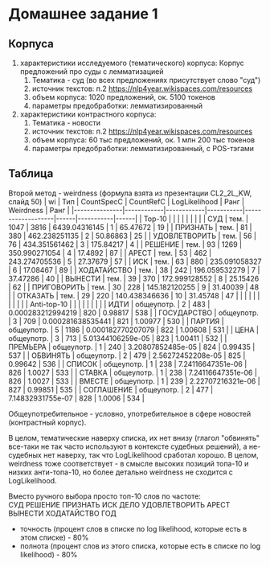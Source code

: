 # Домашнее задание 1
## Корпуса
1. характеристики исследуемого (тематического) корпуса:
Корпус предложений про суды с лемматизацией
	1. Тематика - суд (во всех предложениях присутствует слово "суд")
	2. источник текстов: п.2 https://nlp4year.wikispaces.com/resources
	3. объем корпуса: 1020 предложений, ок. 5100 токенов
	4. параметры предобработки: лемматизированный
2. характеристики контрастного корпуса:
	1. Тематика - новости
	2. источник текстов: п.2 https://nlp4year.wikispaces.com/resources
	3. объем корпуса: 60 тыс предложений, ок. 1 млн 200 тыс токенов
	4. параметры предобработки: лемматизированный, с POS-тэгами

## Таблица
Второй метод - weirdness (формула взята из презентации CL2_2L_KW, слайд 50)
| wi            | Тип        | CountSpecC | CountRefC | LogLikelihood     | Ранг | Weirdness | Ранг |
|---------------|------------|------------|-----------|-------------------|------|-----------|------|
| Top-10        |            |            |           |                   |      |           |      |
| СУД           | тем.       | 1047       | 3816      | 6439.04316145     | 1    | 65.47672  | 19   |
| ПРИЗНАТЬ      | тем.       | 81         | 380       | 462.238251135     | 2    | 50.86863  | 25   |
| УДОВЛЕТВОРИТЬ | тем.       | 56         | 76        | 434.351561462     | 3    | 175.84217 | 4    |
| РЕШЕНИЕ       | тем.       | 93         | 1269      | 350.990271054     | 4    | 17.4892   | 87   |
| АРЕСТ         | тем.       | 53         | 462       | 243.274705536     | 5    | 27.37679  | 57   |
| ИСК           | тем.       | 63         | 880       | 235.091058327     | 6    | 17.08467  | 89   |
| ХОДАТАЙСТВО   | тем.       | 38         | 242       | 196.059532279     | 7    | 37.47286  | 40   |
| ВЫНЕСТИ       | тем.       | 39         | 370       | 172.999128552     | 8    | 25.15426  | 62   |
| ПРИГОВОРИТЬ   | тем.       | 30         | 228       | 145.182120255     | 9    | 31.40039  | 48   |
| ОТКАЗАТЬ      | тем.       | 29         | 220       | 140.438346636     | 10   | 31.45748  | 47   |
|               |            |            |           |                   |      |           |      |
| Anti-top-10   |            |            |           |                   |      |           |      |
| ИДТИ          | общеупотр. | 2          | 483       | 0.000283212994219 | 820  | 0.98817   | 538  |
| ГОСУДАРСТВО   | общеупотр. | 3          | 709       | 0.000281638535441 | 821  | 1.00977   | 530  |
| ПАРТИЯ        | общеупотр. | 5          | 1186      | 0.000182770207079 | 822  | 1.00608   | 531  |
| ЦЕНА          | общеупотр. | 3          | 713       | 5.01344106259e-05 | 823  | 1.00411   | 532  |
| ПРЕМЬЕРА      | общеупотр. | 1          | 240       | 3.20807852485e-05 | 824  | 0.99435   | 537  |
| ОБВИНЯТЬ      | общеупотр. | 2          | 479       | 2.56272452208e-05 | 825  | 0.99642   | 536  |
| СПИСОК        | общеупотр. | 1          | 238       | 7.24116647351e-06 | 826  | 1.0027    | 533  |
| СТАВКА        | общеупотр. | 1          | 238       | 7.24116647351e-06 | 826  | 1.0027    | 533  |
| ВМЕСТЕ        | общеупотр. | 1          | 239       | 2.22707216321e-06 | 827  | 0.99851   | 535  |
| СОГЛАШЕНИЕ    | общеупотр. | 2          | 477       | 7.14832931755e-07 | 828  | 1.0006    | 534  |

Общеупотребительное - условно, употребительное в сфере новостей (контрастный корпус).

В целом, тематические наверху списка, их нет внизу (глагол "обвинять" все-таки не так часто используют в контексте судебных решений), а не-судебных нет наверху, так что LogLikelihood сработал хорошо. В целом, weirdness тоже соответствует - в смысле высоких позиций топа-10 и низких анти-топа-10, но более детально weirdness не сходится с LogLikelihood.

Вместо ручного выбора просто топ-10 слов по частоте: <br>
СУД РЕШЕНИЕ ПРИЗНАТЬ ИСК ДЕЛО УДОВЛЕТВОРИТЬ АРЕСТ ВЫНЕСТИ ХОДАТАЙСТВО ГОД <br> 
* точность (процент слов в списке по log likelihood, которые есть в этом списке) - 80%
* полнота (процент слов из этого списка, которые есть в списке по log likelihood) - 80%

